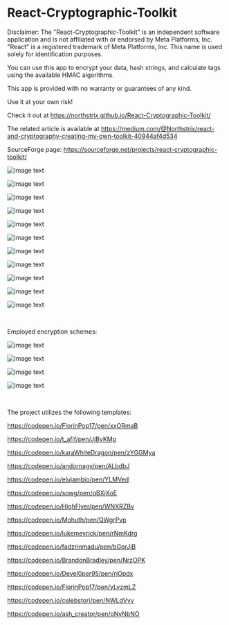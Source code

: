 # React-Cryptographic-Toolkit

Disclaimer: The "React-Cryptographic-Toolkit" is an independent software application and is not affiliated with or endorsed by Meta Platforms, Inc. "React" is a registered trademark of Meta Platforms, Inc. This name is used solely for identification purposes.

You can use this app to encrypt your data, hash strings, and calculate tags using the available HMAC algorithms.

This app is provided with no warranty or guarantees of any kind.

Use it at your own risk!

Check it out at https://northstrix.github.io/React-Cryptographic-Toolkit/

The related article is available at https://medium.com/@Northstrix/react-and-cryptography-creating-my-own-toolkit-40944af4d534

SourceForge page: https://sourceforge.net/projects/react-cryptographic-toolkit/

![image text](https://github.com/Northstrix/React-Cryptographic-Toolkit/blob/main/media/About.png)

![image text](https://github.com/Northstrix/React-Cryptographic-Toolkit/blob/main/media/String%20encryption%20form%20(ChaCha20).png)

![image text](https://github.com/Northstrix/React-Cryptographic-Toolkit/blob/main/media/Midbar-Compatible%20AES-256%20CBC.png)

![image text](https://github.com/Northstrix/React-Cryptographic-Toolkit/blob/main/media/String%20encryption%20form%20(Serpent-256%20CBC).png)

![image text](https://github.com/Northstrix/React-Cryptographic-Toolkit/blob/main/media/String%20encryption%20form%20(Twofish-256%20CBC).png)

![image text](https://github.com/Northstrix/React-Cryptographic-Toolkit/blob/main/media/String%20encryption%20form%20(ChaCha20%20%2B%20AES-256%20CBC).png)

![image text](https://github.com/Northstrix/React-Cryptographic-Toolkit/blob/main/media/String%20encryption%20form%20(ChaCha20%20%2B%20Serpent-256%20CBC).png)

![image text](https://github.com/Northstrix/React-Cryptographic-Toolkit/blob/main/media/String%20encryption%20form%20(ChaCha20%20%2B%20Twofish-256%20CBC).png)

![image text](https://github.com/Northstrix/React-Cryptographic-Toolkit/blob/main/media/Web%20page%20with%20HMAC%20form.png)

![image text](https://github.com/Northstrix/React-Cryptographic-Toolkit/blob/main/media/SHA-256.png)

![image text](https://github.com/Northstrix/React-Cryptographic-Toolkit/blob/main/media/chrome_FStyEEn6Ct.gif)

</br>

Employed encryption schemes:

![image text](https://github.com/Northstrix/React-Cryptographic-Toolkit/blob/main/media/ChaCha20%20File%20Encryption.png)

![image text](https://github.com/Northstrix/React-Cryptographic-Toolkit/blob/main/media/ChaCha20%20File%20Encryption%20(Chunked).png)

![image text](https://github.com/Northstrix/React-Cryptographic-Toolkit/blob/main/media/ChaCha20%20(Chunked)%20%2B%20Block%20Cipher%20File%20Encryption.png)

![image text](https://github.com/Northstrix/In-Browser-File-Encrypter/blob/main/V1.0/Media/Encryption%20Diagram.drawio.png?raw=true)

</br>

The project utilizes the following templates:

https://codepen.io/FlorinPop17/pen/xxORmaB

https://codepen.io/t_afif/pen/JjByKMp

https://codepen.io/karaWhiteDragon/pen/zYGGMya

https://codepen.io/andornagy/pen/ALbdbJ

https://codepen.io/elujambio/pen/YLMVed

https://codepen.io/sowg/pen/qBXjXoE

https://codepen.io/HighFlyer/pen/WNXRZBv

https://codepen.io/Mohuth/pen/QWgrPvp

https://codepen.io/lukemeyrick/pen/rNmKdrg

https://codepen.io/fadzrinmadu/pen/bGqrJjB

https://codepen.io/BrandonBradley/pen/NrzOPK

https://codepen.io/Devel0per95/pen/rjOpdx

https://codepen.io/FlorinPop17/pen/yLyzmLZ

https://codepen.io/celebstori/pen/NWLdVvv

https://codepen.io/ash_creator/pen/oNyNbNO
